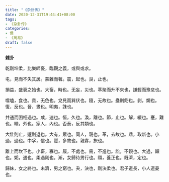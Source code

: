 ```yaml
---
title: "《杂卦传》"
date: 2020-12-31T19:44:41+08:00
tags: 
- 《杂卦传》
categories: 
- 儒
- 《周易》
draft: false
---
```


**雜卦**

乾剛坤柔，比樂師憂，臨觀之義，或與或求。

屯，見而不失其居。蒙雜而著。震，起也。艮，止也。

損益，盛衰之始也。大畜，時也。无妄，災也。萃聚而升不來也，謙輕而豫怠也。

噬嗑，食也。賁，无色也。兌見而巽伏也。隨，无故也。蠱則飭也。剝，爛也。復，反也。晉，晝也。明夷，誅也。

井通而困相遇也。咸，速也。恒，久也。渙，離也。節，止也。解，緩也。蹇，難也。睽，外也。家人，內也。否泰，反其類也。

大壯則止，遯則退也。大有，眾也。同人，親也。革，去故也。鼎，取新也。小過，過也。中孚，信也。豐，多故也。親寡，旅也。

離上而坎下也。小畜，寡也。履，不處也。需，不進也。訟，不親也。大過，顛也。姤，遇也，柔遇剛也。漸，女歸待男行也。頤，養正也。既濟，定也。

歸妹，女之終也。未濟，男之窮也。夬，決也，剛決柔也。君子道長，小人道憂也。